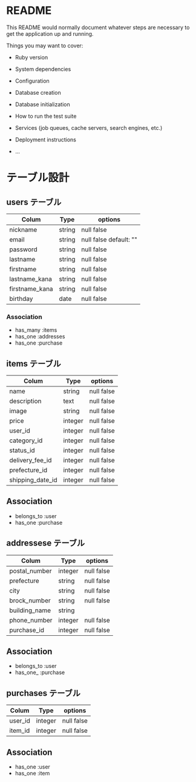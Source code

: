 # README

This README would normally document whatever steps are necessary to get the
application up and running.

Things you may want to cover:

* Ruby version

* System dependencies

* Configuration

* Database creation

* Database initialization

* How to run the test suite

* Services (job queues, cache servers, search engines, etc.)

* Deployment instructions

* ...
# テーブル設計

## users テーブル

| Colum           | Type     | options      |
|-----------------|----------|--------------|
| nickname        | string   | null false   |
| email           | string   | null false default: "" |
| password        | string   | null false   |
| lastname        | string   | null false   |
| firstname       | string   | null false   |
| lastname_kana   | string   | null false   |
| firstname_kana  | string   | null false   |
| birthday        | date     | null false   |

### Association
- has_many :items
- has_one :addresses
- has_one :purchase

## items テーブル

| Colum            | Type    | options       |
|------------------|---------|---------------|
| name             | string  | null false    |
| description      | text    | null false    |
| image            | string  | null false    |
| price            | integer | null false    |
| user_id          | integer | null false    |
| category_id      | integer | null false    |
| status_id        | integer  | null false   |
| delivery_fee_id  | integer  | null false   |
| prefecture_id    | integer  | null false   |
| shipping_date_id | integer  | null false   |

## Association
- belongs_to :user
- has_one :purchase

## addressese テーブル

| Colum           | Type     | options      |
|-----------------|----------|--------------|
| postal_number   | integer  | null false   |
| prefecture      | string   | null false   |
| city            | string   | null false   |
| brock_number    | string   | null false   |
| building_name   | string   |              |
| phone_number    | integer  | null false   |
| purchase_id     | integer  | null false   |

## Association
- belongs_to :user
- has_one_ :purchase

## purchases テーブル

| Colum     | Type    | options    |
|-----------|---------|------------|
| user_id   | integer | null false |
| item_id   | integer | null false |

## Association
- has_one :user
- has_one :item
